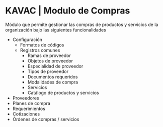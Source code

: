 # KAVAC | Modulo de Compras

Módulo que permite gestionar las compras de productos y servicios de la organización bajo las siguientes funcionalidades

 * Configuración
   * Formatos de códigos
   * Registros comunes
     * Ramas de proveedor
     * Objetos de proveedor
     * Especialidad de proveedor
     * Tipos de proveedor
     * Documentos requeridos
     * Modalidades de compra
     * Servicios
     * Catálogo de productos y servicios
 * Proveedores
 * Planes de compra
 * Requerimientos
 * Cotizaciones
 * Órdenes de compras / servicios